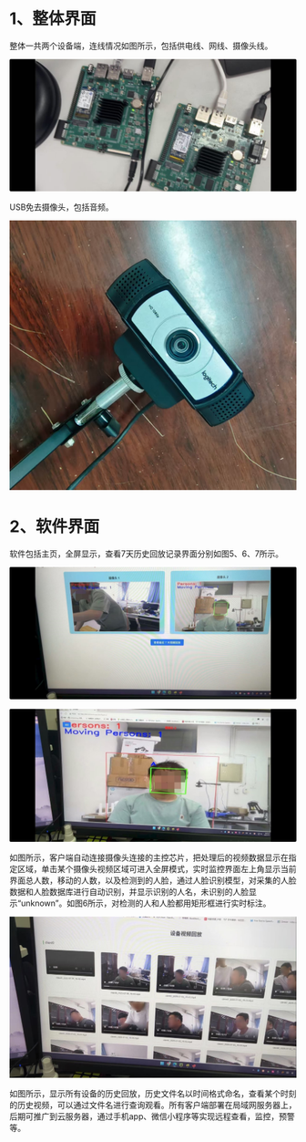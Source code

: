 # 1、整体界面

整体一共两个设备端，连线情况如图所示，包括供电线、网线、摄像头线。

![image](images/device.jpg)

USB免去摄像头，包括音频。

![image](images/came.jpg)

# 2、软件界面

软件包括主页，全屏显示，查看7天历史回放记录界面分别如图5、6、7所示。

![image](images/index.jpg)

![image](images/full.jpg)

如图所示，客户端自动连接摄像头连接的主控芯片，把处理后的视频数据显示在指定区域，单击某个摄像头视频区域可进入全屏模式，实时监控界面左上角显示当前界面总人数，移动的人数，以及检测到的人脸，通过人脸识别模型，对采集的人脸数据和人脸数据库进行自动识别，并显示识别的人名，未识别的人脸显示“unknown”。如图6所示，对检测的人和人脸都用矩形框进行实时标注。

![image](images/his.png)

如图所示，显示所有设备的历史回放，历史文件名以时间格式命名，查看某个时刻的历史视频，可以通过文件名进行查询观看。所有客户端部署在局域网服务器上，后期可推广到云服务器，通过手机app、微信小程序等实现远程查看，监控，预警等。
